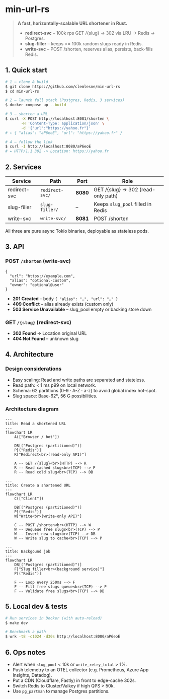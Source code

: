# min-url-rs

> **A fast, horizontally-scalable URL shortener in Rust.**
>
> * **redirect-svc** – 100k rps GET /{slug} -> 302 via LRU -> Redis -> Postgres.
> * **slug-filler** – keeps >= 100k random slugs ready in Redis.
> * **write-svc** – POST /shorten, reserves alias, persists, back-fills Redis.

## 1. Quick start

```bash
# 1 – clone & build
$ git clone https://github.com/clemlesne/min-url-rs
$ cd min-url-rs

# 2 – launch full stack (Postgres, Redis, 3 services)
$ docker compose up --build

# 3 – shorten a URL
$ curl -X POST http://localhost:8081/shorten \
       -H 'Content-Type: application/json' \
       -d '{"url":"https://yahoo.fr"}'
# ← { "alias": "aP6eoE", "url": "https://yahoo.fr" }

# 4 – follow the link
$ curl -I http://localhost:8080/aP6eoE
# ← HTTP/1.1 302 -> Location: https://yahoo.fr
```

## 2. Services

| Service | Path | Port | Role |
| - | - | - | - |
| redirect-svc | `redirect-svc/` | **8080** | GET /{slug} -> 302 (read-only path) |
| slug-filler | `slug-filler/` | – | Keeps `slug_pool` filled in Redis |
| write-svc | `write-svc/` | **8081** | POST /shorten |

All three are pure async Tokio binaries, deployable as stateless pods.

## 3. API

### POST `/shorten` (write-svc)

```jsonc
{
  "url": "https://example.com",
  "alias": "optional-custom",
  "owner": "optional@user"
}
```

* **201 Created** – body `{ "alias": "…", "url": "…" }`
* **409 Conflict** – alias already exists (custom only)
* **503 Service Unavailable** – slug\_pool empty or backing store down

### GET `/{slug}` (redirect-svc)

* **302 Found** -> Location original URL
* **404 Not Found** – unknown slug

## 4. Architecture

### Design considerations

* Easy scaling: Read and write paths are separated and stateless.
* Read path: < 1 ms p99 on local network.
* Schema: 62 partitions (0-9 · A-Z · a-z) to avoid global index hot-spot.
* Slug space: Base-62⁶, 56 G possibilities.

### Architecture diagram

```mermaid
---
title: Read a shortened URL
---
flowchart LR
    A(["Browser / bot"])

    DB[("Postgres (partitioned)")]
    P[("Redis")]
    R["Redirect<br>(read-only API)"]

    A -- GET /{slug}<br>(HTTP) --> R
    R -- Read cached slug<br>(TCP) --> P
    R -- Read cold slug<br>(TCP) --> DB
```

```mermaid
---
title: Create a shortened URL
---
flowchart LR
    C(["Client"])

    DB[("Postgres (partitioned)")]
    P[("Redis")]
    W["Write<br>(write-only API)"]

    C -- POST /shorten<br>(HTTP) --> W
    W -- Dequeue free slugs<br>(TCP) --> P
    W -- Insert new slug<br>(TCP) --> DB
    W -- Write slug to cache<br>(TCP) --> P
```

```mermaid
---
title: Backgound job
---
flowchart LR
    DB[("Postgres (partitioned)")]
    F["Slug filler<br>(background service)"]
    P[("Redis")]

    F -- Loop every 250ms --> F
    F -- Fill free slugs queue<br>(TCP) --> P
    F -- Validate free slugs<br>(TCP) --> DB
```

## 5. Local dev & tests

```bash
# Run services in Docker (with auto-reload)
$ make dev

# Benchmark a path
$ wrk -t8 -c1024 -d30s http://localhost:8080/aP6eoE
```

## 6. Ops notes

* Alert when `slug_pool` < 10k or `write_retry_total` > 1%.
* Push telemetry to an OTEL collector (e.g. Prometheus, Azure App Insights, Datadog).
* Put a CDN (Cloudflare, Fastly) in front to edge-cache 302s.
* Switch Redis to Cluster/Valkey if high QPS > 50k.
* Use `pg_partman` to manage Postgres partitions.

